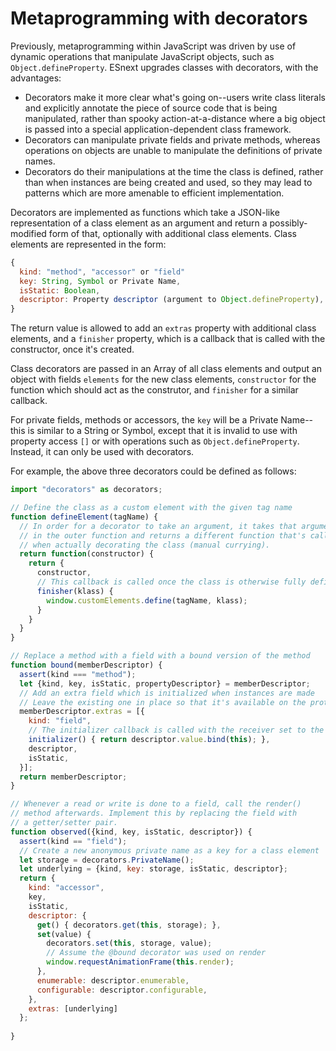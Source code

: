 # Metaprogramming with decorators

Previously, metaprogramming within JavaScript was driven by use of dynamic operations that manipulate JavaScript objects, such as `Object.defineProperty`. ESnext upgrades classes with decorators, with the advantages:
- Decorators make it more clear what's going on--users write class literals and explicitly annotate the piece of source code that is being manipulated, rather than spooky action-at-a-distance where a big object is passed into a special application-dependent class framework.
- Decorators can manipulate private fields and private methods, whereas operations on objects are unable to manipulate the definitions of private names.
- Decorators do their manipulations at the time the class is defined, rather than when instances are being created and used, so they may lead to patterns which are more amenable to efficient implementation.

Decorators are implemented as functions which take a JSON-like representation of a class element as an argument and return a possibly-modified form of that, optionally with additional class elements. Class elements are represented in the form: 

```js
{
  kind: "method", "accessor" or "field"
  key: String, Symbol or Private Name,
  isStatic: Boolean,
  descriptor: Property descriptor (argument to Object.defineProperty),
}
```

The return value is allowed to add an `extras` property with additional class elements, and a `finisher` property, which is a callback that is called with the constructor, once it's created.

Class decorators are passed in an Array of all class elements and output an object with fields `elements` for the new class elements, `constructor` for the function which should act as the construtor, and `finisher` for a similar callback.

For private fields, methods or accessors, the `key` will be a Private Name--this is similar to a String or Symbol, except that it is invalid to use with property access `[]` or with operations such as `Object.defineProperty`. Instead, it can only be used with decorators.


For example, the above three decorators could be defined as follows:
```js
import "decorators" as decorators;

// Define the class as a custom element with the given tag name
function defineElement(tagName) {
  // In order for a decorator to take an argument, it takes that argument
  // in the outer function and returns a different function that's called
  // when actually decorating the class (manual currying).
  return function(constructor) {
    return {
      constructor,
      // This callback is called once the class is otherwise fully defined
      finisher(klass) {
        window.customElements.define(tagName, klass);
      }
    }
  }
}

// Replace a method with a field with a bound version of the method
function bound(memberDescriptor) {
  assert(kind === "method");
  let {kind, key, isStatic, propertyDescriptor} = memberDescriptor;
  // Add an extra field which is initialized when instances are made
  // Leave the existing one in place so that it's available on the prototype
  memberDescriptor.extras = [{
    kind: "field",
    // The initializer callback is called with the receiver set to the new instance
    initializer() { return descriptor.value.bind(this); },
    descriptor,
    isStatic,
  }];
  return memberDescriptor;
}

// Whenever a read or write is done to a field, call the render()
// method afterwards. Implement this by replacing the field with
// a getter/setter pair.
function observed({kind, key, isStatic, descriptor}) {
  assert(kind == "field");
  // Create a new anonymous private name as a key for a class element
  let storage = decorators.PrivateName();
  let underlying = {kind, key: storage, isStatic, descriptor};
  return {
    kind: "accessor",
    key,
    isStatic,
    descriptor: {
      get() { decorators.get(this, storage); },
      set(value) {
        decorators.set(this, storage, value);
        // Assume the @bound decorator was used on render
        window.requestAnimationFrame(this.render);
      },
      enumerable: descriptor.enumerable,
      configurable: descriptor.configurable,
    },
    extras: [underlying]
  };
  
}
```
